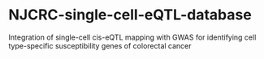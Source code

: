 # NJCRC-single-cell-eQTL-database
Integration of single-cell cis-eQTL mapping with GWAS for identifying cell type-specific susceptibility genes of colorectal cancer
